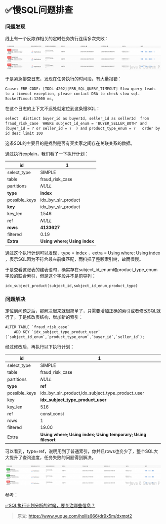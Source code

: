 # ✅慢SQL问题排查


### 问题发现

线上有一个反欺诈相关的定时任务执行连续多次失败：

![image.png](./img/sIURZyAbO_9ZE_HT/1682304911735-e83f4e3c-c29c-4b9c-a795-f0ac770af6e7-083116.png)

于是紧急排查日志，发现在任务执行的时间段，有大量报错：

```
Cause: ERR-CODE: [TDDL-4202][ERR_SQL_QUERY_TIMEOUT] Slow query leads to a timeout exception, please contact DBA to check slow sql. SocketTimout:12000 ms, 

```

在这个日志的上下文不远处就定位到这条慢SQL：

```plsql
select  distinct buyer_id as buyerId, seller_id as sellerId  from fraud_risk_case  WHERE subject_id_enum = 'BUYER_SELLER_BOTH' and (buyer_id = ? or seller_id = ?  ) and product_type_enum = ?   order by id desc limit 100
```

这条SQL的主要目的是找到是否有买卖家之间存在关联关系的数据。

通过执行explain，我们看了一下执行计划：

| id | 1 |
| --- | --- |
| select_type | SIMPLE |
| table | fraud_risk_case |
| partitions | _NULL_ |
| **type** | **index** |
| possible_keys | idx_byr_slr_product |
| **key** | idx_byr_slr_product |
| key_len | 1546 |
| ref | _NULL_ |
| **rows** | **4133627** |
| filtered | 0.19 |
| **Extra** | **Using where; Using index** |


通过这个执行计划可以发现，type = index ，extra = Using where; Using index ，表示SQL因为不符合最左前缀匹配，而扫描了整颗索引树，故而很慢。

于是查看这张表的建表语句，确实存在subject_id_enum和product_type_enum字段的联合索引，但是这个字段并不是前导列：

```plsql
idx_subject_product(subject_id,subject_id_enum,product_type)
```


### 问题解决

定位到问题之后，那解决起来就很简单了，只需要增加正确的索引或者修改SQL就行了。于是修改表结构，增加新的索引：
	
```plsql
ALTER TABLE `fraud_risk_case`
	ADD KEY `idx_subject_type_product_user` (`subject_id_enum`,`product_type_enum`,`buyer_id`,`seller_id`);
```

经过修改后，再执行以下执行计划：

| id | 1 |
| --- | --- |
| select_type | SIMPLE |
| table | fraud_risk_case |
| partitions | _NULL_ |
| **type** | **ref** |
| possible_keys | idx_byr_slr_product,idx_subject_type_product_user |
| key | **idx_subject_type_product_user** |
| key_len | 516 |
| ref | const,const |
| rows | 1 |
| filtered | 19.00 |
| Extra | **Using where; Using index; Using temporary; Using filesort** |


可以看到，type=ref，说明用到了普通索引，你并且rows也变少了，整个SQL大大提升了查询速度，任务失败的问题得到解决。

![image.png](./img/sIURZyAbO_9ZE_HT/1682305893774-e6a8ad32-4687-4a5c-8925-491cb931e06d-926056.png)



参考：

[✅SQL执行计划分析的时候，要关注哪些信息？](https://www.yuque.com/hollis666/dr9x5m/fho0bamf4qpcril5?view=doc_embed)


> 原文: <https://www.yuque.com/hollis666/dr9x5m/dxmpt2>